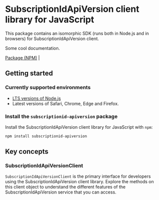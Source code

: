 # SubscriptionIdApiVersion client library for JavaScript

This package contains an isomorphic SDK (runs both in Node.js and in browsers) for SubscriptionIdApiVersion client.

Some cool documentation.

[Package (NPM)](https://www.npmjs.com/package/subscriptionid-apiversion) |

## Getting started

### Currently supported environments

- [LTS versions of Node.js](https://nodejs.org/about/releases/)
- Latest versions of Safari, Chrome, Edge and Firefox.


### Install the `subscriptionid-apiversion` package

Install the SubscriptionIdApiVersion client library for JavaScript with `npm`:

```bash
npm install subscriptionid-apiversion
```


## Key concepts

### SubscriptionIdApiVersionClient

`SubscriptionIdApiVersionClient` is the primary interface for developers using the SubscriptionIdApiVersion client library. Explore the methods on this client object to understand the different features of the SubscriptionIdApiVersion service that you can access.

